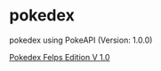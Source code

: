 # pokedex
 pokedex using PokeAPI (Version: 1.0.0)

 <a href="https://flplemos.github.io/pokedex/index.html">Pokedex Felps Edition V 1.0</a>
